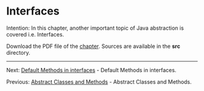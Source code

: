 # Interfaces

Intention: In this chapter, another important topic of Java abstraction is covered i.e. Interfaces.

Download the PDF file of the [chapter](chapter_24.pdf). Sources are available in the <b>src</b> directory. 

<hr>

Next: [Default Methods in interfaces](chapter_25.md "Default Methods in interfaces") -
Default Methods in interfaces.

Previous: [Abstract Classes and Methods](chapter_23.md "Abstract Classes and Methods") -
Abstract Classes and Methods.